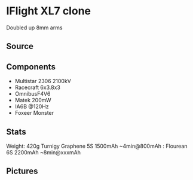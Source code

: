 # IFlight XL7 clone

Doubled up 8mm arms 

## Source

## Components

- Multistar 2306 2100kV 
- Racecraft 6x3.8x3 
- OmnibusF4V6
- Matek 200mW
- IA6B @120Hz
- Foxeer Monster

## Stats

Weight: 420g
Turnigy Graphene 5S 1500mAh ~4min@800mAh
	: 	Flourean 6S 2200mAh ~8min@xxxmAh

## Pictures

